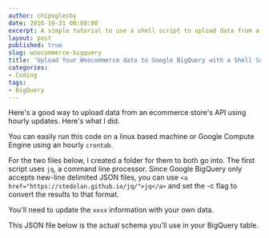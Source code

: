 ```yaml
---
author: chipoglesby
date: 2016-10-31 00:00:00
excerpt: A simple tutorial to use a shell script to upload data from a Woocommerce API and push it to Google Bigquery.
layout: post
published: true
slug: woocommerce-bigquery
title: 'Upload Your Woocommerce data to Google BigQuery with a Shell Script'
categories:
- Coding
tags:
- BigQuery
---
```

Here's a good way to upload data from an ecommerce store's API using hourly
 updates. Here's what I did.

You can easily run this code on a linux based machine or Google Compute Engine
 using an hourly `crontab`.

For the two files below, I created a folder for them to both go into.
 The first script uses `jq`, a command line processor. Since Google BigQuery
  only accepts new-line delimited JSON files, you can use
  `<a href="https://stedolan.github.io/jq/">jq</a>` and set the -c
  flag to convert the results to that format.

<script src="https://gist.github.com/chipoglesby/415996b66e5bec76d29e3934b97ef75c.js"></script>

You'll need to update the `xxxx` information with your own data.

This JSON file below is the actual schema you'll use in your BigQuery table.

<script src="https://gist.github.com/chipoglesby/91b7e1515ed1268cd75e8ae7f9ec9949.js"></script>

